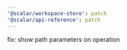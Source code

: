 ```yaml
---
'@scalar/workspace-store': patch
'@scalar/api-reference': patch
---
```


fix: show path parameters on operation
